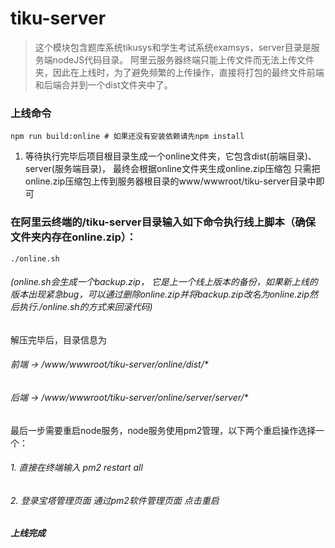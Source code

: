 #  tiku-server

> 这个模块包含题库系统tikusys和学生考试系统examsys，server目录是服务端nodeJS代码目录。
> 阿里云服务器终端只能上传文件而无法上传文件夹，因此在上线时，为了避免频繁的上传操作，直接将打包的最终文件前端和后端合并到一个dist文件夹中了。

### 上线命令
```
npm run build:online # 如果还没有安装依赖请先npm install
```
1. 等待执行完毕后项目根目录生成一个online文件夹，它包含dist(前端目录)、server(服务端目录)，
最终会根据online文件夹生成online.zip压缩包
只需把online.zip压缩包上传到服务器根目录的www/wwwroot/tiku-server目录中即可

### 在阿里云终端的/tiku-server目录输入如下命令执行线上脚本（确保文件夹内存在online.zip）：
```
./online.sh
```

###### (online.sh会生成一个backup.zip， 它是上一个线上版本的备份，如果新上线的版本出现紧急bug，可以通过删除online.zip并将backup.zip改名为online.zip然后执行./online.sh的方式来回滚代码)


解压完毕后，目录信息为
###### 前端 -> /www/wwwroot/tiku-server/online/dist/*
###### 后端 -> /www/wwwroot/tiku-server/online/server/server/*
最后一步需要重启node服务，node服务使用pm2管理，以下两个重启操作选择一个：
###### 1. 直接在终端输入 pm2 restart all
###### 2. 登录宝塔管理页面 通过pm2软件管理页面 点击重启

##### 上线完成
